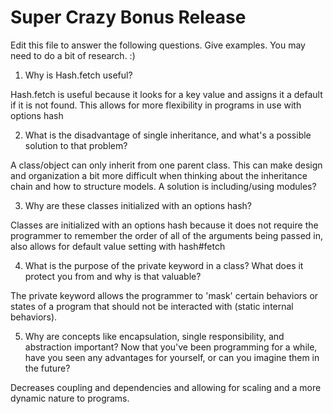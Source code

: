 # Super Crazy Bonus Release

Edit this file to answer the following questions. Give examples. You may need to do a bit of research. :)

1. Why is Hash.fetch useful?

  Hash.fetch is useful because it looks for a key value and assigns it a default if it is not found. This allows for more flexibility in programs in use with options hash

2. What is the disadvantage of single inheritance, and what's a possible solution to that problem?

  A class/object can only inherit from one parent class. This can make design and organization a bit more difficult when thinking about the inheritance chain and how to structure models. A solution is including/using modules?

3. Why are these classes initialized with an options hash?

  Classes are initialized with an options hash because it does not require the programmer to remember the order of all of the arguments being passed in, also allows for default value setting with hash#fetch

4. What is the purpose of the private keyword in a class? What does it protect you from and why is that valuable?

  The private keyword allows the programmer to 'mask' certain behaviors or states of a program that should not be interacted with (static internal behaviors).

5. Why are concepts like encapsulation, single responsibility, and abstraction important? Now that you've been programming for a while, have you seen any advantages for yourself, or can you imagine them in the future?

  Decreases coupling and dependencies and allowing for scaling and a more dynamic nature to programs.

